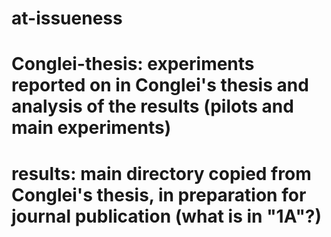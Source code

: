 # at-issueness

# Conglei-thesis: experiments reported on in Conglei's thesis and analysis of the results (pilots and main experiments)

# results: main directory copied from Conglei's thesis, in preparation for journal publication (what is in "1A"?)
